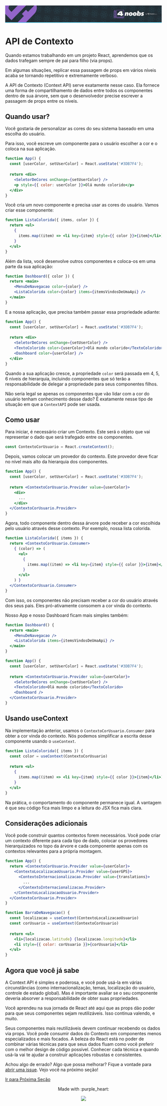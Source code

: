 <p align="center">
  <a href="https://github.com/he4rt/4noobs" target="_blank">
    <img src="../../assets/global/header-4noobs.svg">
  </a>
</p>

# API de Contexto

Quando estamos trabalhando em um projeto React, aprendemos que os dados trafegam sempre de pai para filho (via props).

Em algumas situações, replicar essa passagem de props em vários níveis acaba se tornando repetitivo e extremamente verboso.

A API de Contexto (Context API) serve exatamente nesse caso. Ela fornece uma forma de compartilhamento de dados entre todos os componentes dentro de sua árvore, sem que o desenvolvedor precise escrever a passagem de props entre os níveis.

## Quando usar?

Você gostaria de personalizar as cores do seu sistema baseado em uma escolha do usuário.

Para isso, você escreve um componente para o usuário escolher a cor e o coloca na sua aplicação.

```jsx
function App() {
  const [userColor, setUserColor] = React.useState('#3DB7F4');

  return <div>
    <SeletorDeCores onChange={setUserColor} />
    <p style={{ color: userColor }}>Olá mundo colorido</p>
  </div>
}
```

Você cria um novo componente e precisa usar as cores do usuário. Vamos criar esse componente:

```jsx
function ListaColorida({ items, color }) {
  return <ul>
    {
      items.map((item) => <li key={item} style={{ color }}>{item}</li>)
    }
  </ul>
}
```

Além da lista, você desenvolve outros componentes e coloca-os em uma parte da sua aplicação:

```jsx
function Dashboard({ color }) {
  return <main>
    <MenuDeNavegacao color={color} />
    <ListaColorida color={color} items={itemsVindosDeUmaApi} />
  </main>
}
```

E a nossa aplicação, que precisa também passar essa propriedade adiante:

```jsx
function App() {
  const [userColor, setUserColor] = React.useState('#3DB7F4');

  return <div>
    <SeletorDeCores onChange={setUserColor} />
    <TextoColorido color={userColor}>Olá mundo colorido</TextoColorido>
    <Dashboard color={userColor} />
  </div>
}
```

Quando a sua aplicação cresce, a propriedade `color` será passada em 4, 5, 6 níveis de hierarquia, incluindo componentes que só terão a responsabilidade de delegar a propriedade para seus componentes filhos.

Não seria legal se apenas os componentes que vão lidar com a cor do usuário tenham conhecimento desse dado? É exatamente nesse tipo de situação em que a `ContextAPI` pode ser usada.

## Como usar

Para iniciar, é necessário criar um Contexto. Este será o objeto que vai representar o dado que será trafegado entre os componentes.

```javascript
const ContextoCorUsuario = React.createContext();
```

Depois, vamos colocar um provedor do contexto. Este provedor deve ficar no nível mais alto da hierarquia dos componentes.

```jsx
function App() {
  const [userColor, setUserColor] = React.useState('#3DB7F4');

  return <ContextoCorUsuario.Provider value={userColor}>
    <div>
      ...
    </div>
  </ContextoCorUsuario.Provider>
}
```

Agora, todo componente dentro dessa árvore pode receber a cor escolhida pelo usuário através desse contexto. Por exemplo, nossa lista colorida.

```jsx
function ListaColorida({ items }) {
  return <ContextoCorUsuario.Consumer>
    { (color) => (
      <ul>
        {
          items.map((item) => <li key={item} style={{ color }}>{item}</li>)
        }
      </ul>
    ) }
  </ContextoCorUsuario.Consumer>
}
```

Com isso, os componentes não precisam receber a cor do usuário através dos seus pais. Eles pró-ativamente consomem a cor vinda do contexto.

Nosso App e nosso Dashboard ficam mais simples também:

```jsx
function Dashboard() {
  return <main>
    <MenuDeNavegacao />
    <ListaColorida items={itemsVindosDeUmaApi} />
  </main>
}
```

```jsx
function App() {
  const [userColor, setUserColor] = React.useState('#3DB7F4');

  return <ContextoCorUsuario.Provider value={userColor}>
    <SeletorDeCores onChange={setUserColor} />
    <TextoColorido>Olá mundo colorido</TextoColorido>
    <Dashboard />
  </ContextoCorUsuario.Provider>
}
```

## Usando useContext

Na implementação anterior, usamos o `ContextoCorUsuario.Consumer` para obter a cor vinda do contexto. Nós podemos simplificar a escrita desse componente usando o `useContext`.

```jsx
function ListaColorida({ items }) {
  const color = useContext(ContextoCorUsuario)

  return <ul>
    {
      items.map((item) => <li key={item} style={{ color }}>{item}</li>)
    }
  </ul>
}
```

Na prática, o comportamento do componente permanece igual. A vantagem é que seu código fica mais limpo e a leitura do JSX fica mais clara.

## Considerações adicionais

Você pode construir quantos contextos forem necessários. Você pode criar um contexto diferente para cada tipo de dado, colocar os provedores hierarquizados no topo da árvore e cada componente apenas com os contextos relevantes para a própria montagem.

```jsx
function App() {
  return <ContextoCorUsuario.Provider value={userColor}>
    <ContextoLocalizacaoUsuario.Provider value={userGPS}>
      <ContextoInternacionalizacao.Provider value={translations}>
        ...
      </ContextoInternacionalizacao.Provider>
    </ContextoLocalizacaoUsuario.Provider>
  </ContextoCorUsuario.Provider>
}
```

```jsx
function BarraDeNavegacao() {
  const localizacao = useContext(ContextoLocalizacaoUsuario)
  const corUsuario = useContext(ContextoCorUsuario)

  return <ul>
    <li>{localizacao.latitude} {localizacao.longitude}</li>
    <li style={{ color: corUsuario }}>{corUsuario}</li>
  </ul>
}
```

## Agora que você já sabe

A Context API é simples e poderosa, e você pode usá-la em várias circunstâncias (como internacionalização, temas, localização do usuário, controle de estado global). Mas é importante avaliar se o seu componente deveria absorver a responsabilidade de obter suas propriedades.

Você aprendeu na sua jornada de React até aqui que as props dão poder para que seus componentes sejam reutilizáveis. Isso continua valendo, e muito.

Seus componentes mais reutilizáveis devem continuar recebendo os dados via props. Você pode consumir dados do Contexto em componentes menos especializados e mais focados. A beleza do React está no poder de combinar várias técnicas para que seus dados fluam como você preferir com o melhor design de código possível. Conhecer cada técnica e quando usá-la vai te ajudar a construir aplicações robustas e consistentes.

Achou algo de errado? Algo que possa melhorar? Fique a vontade para [abrir uma issue](https://github.com/he4rt/react4noobs/issues). Vejo você na próximo seção!

[Ir para Próxima Seção](../Verificadores%20de%20Tipo/Typescript.md)

<p align="center">Made with :purple_heart:</p>

<p align="center">
  <a href="https://github.com/he4rt/4noobs" target="_blank">
    <img src="../../assets/global/footer-4noobs.svg" width="380">
  </a>
</p>
